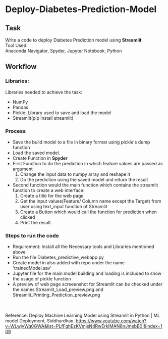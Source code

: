# Deploy-Diabetes-Prediction-Model
## Task
Write a code to deploy Diabetes Prediction model using **Streamlit**</br>
Tool Used: </br>
Anaconda Navigator, Spyder, Jupyter Notebook, Python
## Workflow
### Libraries:
Libraries needed to achieve the task:

- NumPy
- Pandas
- Pickle: Library used to save and load the model 
- Streamlit(pip install streamlit)

### Process
- Save the build model to a file in binary format using pickle's dump function
- Load the saved model.
- Create Function in **Spyder**
- First Function to do the prediction in which feature values are passed as argument
  1. Change the input data to numpy array and reshape it
  2. Do the prediction using the saved model and return the result
- Second function would the main function which contains the streamlit function to create a web interface:
  1. Create a title for the web page
  2. Get the input values(Feature/ Column name except the Target) from user using text_input function of Streamlit
  3. Create a Button which would call the function for prediction when clicked
  4. Print the result

### Steps to run the code
- Requirement: Install all the Necessary tools and Libraries mentioned above
- Run the file Diabetes_predictive_webapp.py
- Create model in also added with repo under the name 'trainedModel.sav'
- Jupyter file for the main model building and loading is included to show the usage of pickle function
- A preview of web page screeenshot for Streamlit can be checked under the names Streamlit_Load_preview.png and Streamlit_Printing_Prediction_preview.png</br></br></br>
  
Reference: Deploy Machine Learning Model using Streamlit in Python | ML model Deployment, Siddhardhan, https://www.youtube.com/watch?v=WLwjvWq0GWA&list=PLfFghEzKVmjsNtIRwErklMAN8nJmebB0I&index=109
 
